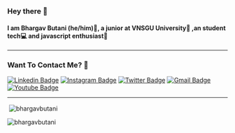 
### Hey there 👋

#### I am Bhargav Butani (he/him)👦, a junior at VNSGU University🏫 ,an student tech💻 and javascript enthusiast💝

---

### Want To Contact Me? 📱

[![Linkedin Badge](https://img.shields.io/badge/-bhargav_butani-blue?style=plastic&logo=Linkedin&logoColor=white&link=https://www.linkedin.com/in/bhargav-butani/)](https://www.linkedin.com/in/bhargav-butani/)
[![Instagram Badge](https://img.shields.io/badge/-_bhargavb-purple?style=plastic&logo=instagram&logoColor=white&link=https://www.instagram.com/_bhargavb/)](https://www.instagram.com/_bhargavb/)
[![Twitter Badge](https://img.shields.io/badge/-sinu_butani-blue?style=plastic&logo=Twitter&logoColor=white&link=https://twitter.com/sinu_butani/)](https://twitter.com/sinu_butani/)
[![Gmail Badge](https://img.shields.io/badge/sinubutani@gmail.com-white?style=plastic&logo=Gmail&logoColor=&link=mailto:sinubutani@gmail.com)](mailto:sinubutani@gmail.com)
[![Youtube Badge](https://img.shields.io/badge/-themovieschamber-black?style=plastic&logo=youtube&logoColor=white&link=https://www.youtube.com/channel/UCvMl43WgI91YCqW6DXT_zpg)](https://www.youtube.com/channel/UCvMl43WgI91YCqW6DXT_zpg)


---

<p>&nbsp;<img align="center" src="https://github-readme-stats.vercel.app/api?username=BhargavButani&show_icons=true&theme=dark" alt="bhargavbutani" /></p>

<p><img align="center" src="https://github-readme-stats.vercel.app/api/top-langs?username=BhargavButani&layout=compact&langs_count=10&theme=dark" alt="bhargavbutani" /></p>
